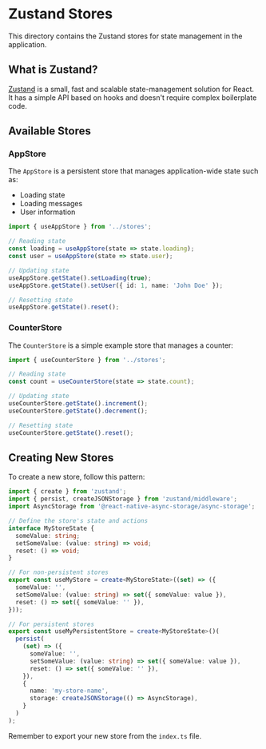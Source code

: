 # Zustand Stores

This directory contains the Zustand stores for state management in the application.

## What is Zustand?

[Zustand](https://github.com/pmndrs/zustand) is a small, fast and scalable state-management solution for React. It has a simple API based on hooks and doesn't require complex boilerplate code.

## Available Stores

### AppStore

The `AppStore` is a persistent store that manages application-wide state such as:
- Loading state
- Loading messages
- User information

```typescript
import { useAppStore } from '../stores';

// Reading state
const loading = useAppStore(state => state.loading);
const user = useAppStore(state => state.user);

// Updating state
useAppStore.getState().setLoading(true);
useAppStore.getState().setUser({ id: 1, name: 'John Doe' });

// Resetting state
useAppStore.getState().reset();
```

### CounterStore

The `CounterStore` is a simple example store that manages a counter:

```typescript
import { useCounterStore } from '../stores';

// Reading state
const count = useCounterStore(state => state.count);

// Updating state
useCounterStore.getState().increment();
useCounterStore.getState().decrement();

// Resetting state
useCounterStore.getState().reset();
```

## Creating New Stores

To create a new store, follow this pattern:

```typescript
import { create } from 'zustand';
import { persist, createJSONStorage } from 'zustand/middleware';
import AsyncStorage from '@react-native-async-storage/async-storage';

// Define the store's state and actions
interface MyStoreState {
  someValue: string;
  setSomeValue: (value: string) => void;
  reset: () => void;
}

// For non-persistent stores
export const useMyStore = create<MyStoreState>((set) => ({
  someValue: '',
  setSomeValue: (value: string) => set({ someValue: value }),
  reset: () => set({ someValue: '' }),
}));

// For persistent stores
export const useMyPersistentStore = create<MyStoreState>()(
  persist(
    (set) => ({
      someValue: '',
      setSomeValue: (value: string) => set({ someValue: value }),
      reset: () => set({ someValue: '' }),
    }),
    {
      name: 'my-store-name',
      storage: createJSONStorage(() => AsyncStorage),
    }
  )
);
```

Remember to export your new store from the `index.ts` file.